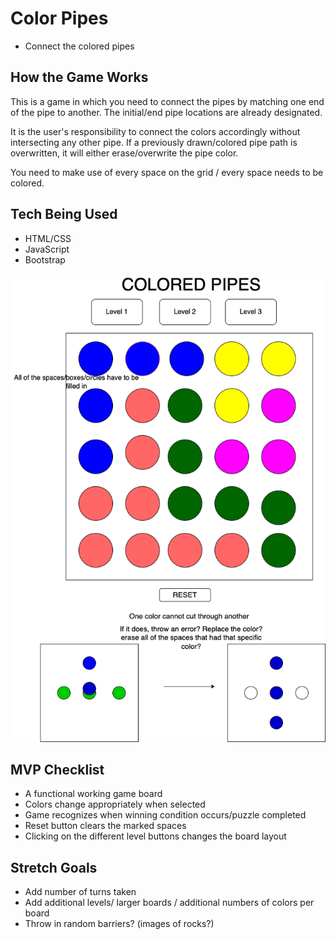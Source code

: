 # Color Pipes
- Connect the colored pipes

How the Game Works
-
This is a game in which you need to connect the pipes by matching one end of the pipe to another. The initial/end pipe locations are already designated. 

It is the user's responsibility to connect the colors accordingly without intersecting any other pipe. If a previously drawn/colored pipe path is overwritten, it will either erase/overwrite the pipe color. 

You need to make use of every space on the grid / every space needs to be colored. 

Tech Being Used
- 
- HTML/CSS
- JavaScript
- Bootstrap

<img src="img/Project 1 Wire Frame.drawio.png" alt="Wire Frame"/>

MVP Checklist
- 
- A functional working game board
- Colors change appropriately when selected
- Game recognizes when winning condition occurs/puzzle completed
- Reset button clears the marked spaces
- Clicking on the different level buttons changes the board layout

Stretch Goals
-
- Add number of turns taken
- Add additional levels/ larger boards / additional numbers of colors per board
- Throw in random barriers? (images of rocks?)

